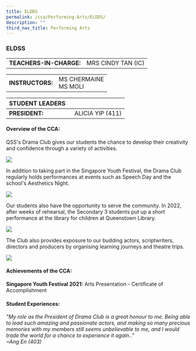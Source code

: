 ```yaml
---
title: ELDDS
permalink: /cca/Performing-Arts/ELDDS/
description: ""
third_nav_title: Performing Arts
---
```

### ELDSS

|  	|  	|
|---	|---	|
| **TEACHERS-IN-CHARGE:** 	| MRS CINDY TAN (IC) 

|  	|  	|
|---	|---	|
| **INSTRUCTORS:** 	| MS CHERMAINE<br>MS MOLI 	|

| STUDENT LEADERS 	|  	|
|---	|---	|
| **PRESIDENT:** 	|   ALICIA YIP  (411)	|


#### Overview of the CCA:

QSS's Drama Club gives our students the chance to develop their creativity and confidence through a variety of activities.<br>

<img src="https://drive.google.com/uc?export=view&id=1oTDbtEnnYvK2n_yeCiVg4mBS7igDd6zQ">

In addition to taking part in the Singapore Youth Festival, the Drama Club regularly holds performances at events such as Speech Day and the school's Aesthetics Night.<br>

<img src="https://drive.google.com/uc?export=view&id=1Tmzt2ABrZeb15o6pN0VFTNwftidOM1Ef">


Our students also have the opportunity to serve the community. In 2022, after weeks of rehearsal, the Secondary 3 students put up a short performance at the library for children at Queenstown Library.

<img src="https://drive.google.com/uc?export=view&id=13gn-1g6NLb_wzU3FTEPeir6QEKKrZxcQ">

The Club also provides exposure to our budding actors, scriptwriters, directors and producers by organising learning journeys and theatre trips.

<img src="https://drive.google.com/uc?export=view&id=1dcwHuBGYvSw29rasxzZ8a8W0mlcN-xKO">


#### Achievements of the CCA:

**Singapore Youth Festival 2021:** Arts Presentation - Certificate of Accomplishment
  

#### Student Experiences:

*"My role as the President of Drama Club is a great honour to me. Being able to lead such amazing and passionate actors, and making so many precious memories with my members still seems unbelievable to me, and I would trade the world for a chance to experience it again..”
<br>~Ang En (403)*